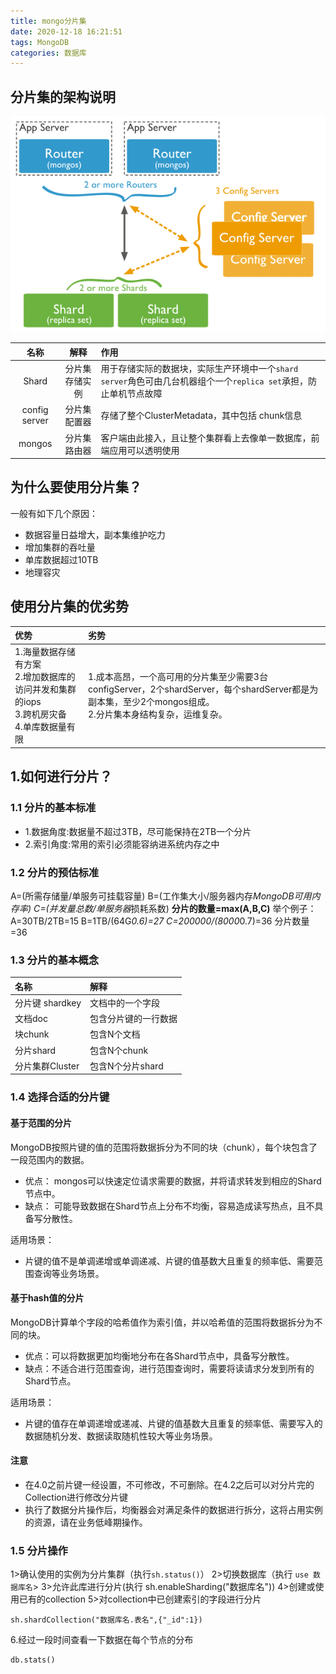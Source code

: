 ```yaml
---
title: mongo分片集
date: 2020-12-18 16:21:51
tags: MongoDB
categories: 数据库
---
```

<meta name="referrer" content="no-referrer" />


## 分片集的架构说明

![分片集](mongo分片集/sharding.png)

|名称|解释|作用|
|:---:|:---:|:---|
|Shard|分片集存储实例|用于存储实际的数据块，实际生产环境中一个`shard server`角色可由几台机器组个一个`replica set`承担，防止单机节点故障|
|config server|分片集配置器|存储了整个ClusterMetadata，其中包括 chunk信息|
|mongos|分片集路由器|客户端由此接入，且让整个集群看上去像单一数据库，前端应用可以透明使用|

## 为什么要使用分片集？

一般有如下几个原因：
- 数据容量日益增大，副本集维护吃力
- 增加集群的吞吐量
- 单库数据超过10TB
- 地理容灾
  
## 使用分片集的优劣势

|优势|劣势|
|:---|:---|
|1.海量数据存储有方案 <br>2.增加数据库的访问并发和集群的iops <br>3.跨机房灾备<br> 4.单库数据量有限<br>|1.成本高昂，一个高可用的分片集至少需要3台configServer，2个shardServer，每个shardServer都是为副本集，至少2个mongos组成。<br>2.分片集本身结构复杂，运维复杂。|

## 1.如何进行分片？

### 1.1 分片的基本标准

- 1.数据角度:数据量不超过3TB，尽可能保持在2TB一个分片
- 2.索引角度:常用的索引必须能容纳进系统内存之中

### 1.2 分片的预估标准

A=(所需存储量/单服务可挂载容量)
B=(工作集大小/服务器内存*MongoDB可用内存率)
C=(并发量总数/单服务器*损耗系数)
**分片的数量=max(A,B,C)**
举个例子：
A=30TB/2TB=15
B=1TB/(64G*0.6)=27
C=200000/(8000*0.7)=36
分片数量=36

### 1.3 分片的基本概念

|名称|解释|
|:---|:---|
|分片键 shardkey|文档中的一个字段|
|文档doc|包含分片键的一行数据|
|块chunk|包含N个文档|
|分片shard|包含N个chunk|
|分片集群Cluster|包含N个分片shard|

### 1.4 选择合适的分片键

#### 基于范围的分片

MongoDB按照片键的值的范围将数据拆分为不同的块（chunk），每个块包含了一段范围内的数据。
- 优点： mongos可以快速定位请求需要的数据，并将请求转发到相应的Shard节点中。
- 缺点： 可能导致数据在Shard节点上分布不均衡，容易造成读写热点，且不具备写分散性。

适用场景：
- 片键的值不是单调递增或单调递减、片键的值基数大且重复的频率低、需要范围查询等业务场景。

#### 基于hash值的分片

MongoDB计算单个字段的哈希值作为索引值，并以哈希值的范围将数据拆分为不同的块。
- 优点：可以将数据更加均衡地分布在各Shard节点中，具备写分散性。
- 缺点：不适合进行范围查询，进行范围查询时，需要将读请求分发到所有的Shard节点。

适用场景：
- 片键的值存在单调递增或递减、片键的值基数大且重复的频率低、需要写入的数据随机分发、数据读取随机性较大等业务场景。

#### 注意

- 在4.0之前片键一经设置，不可修改，不可删除。在4.2之后可以对分片完的Collection进行修改分片键
- 执行了数据分片操作后，均衡器会对满足条件的数据进行拆分，这将占用实例的资源，请在业务低峰期操作。

### 1.5 分片操作

1>确认使用的实例为分片集群（执行`sh.status()`）
2>切换数据库（执行 `use 数据库名`>
3>允许此库进行分片(执行 sh.enableSharding("数据库名"))
4>创建或使用已有的collection
5>对collection中已创建索引的字段进行分片
```
sh.shardCollection("数据库名.表名",{"_id":1})
```
6.经过一段时间查看一下数据在每个节点的分布
```
db.stats()
```